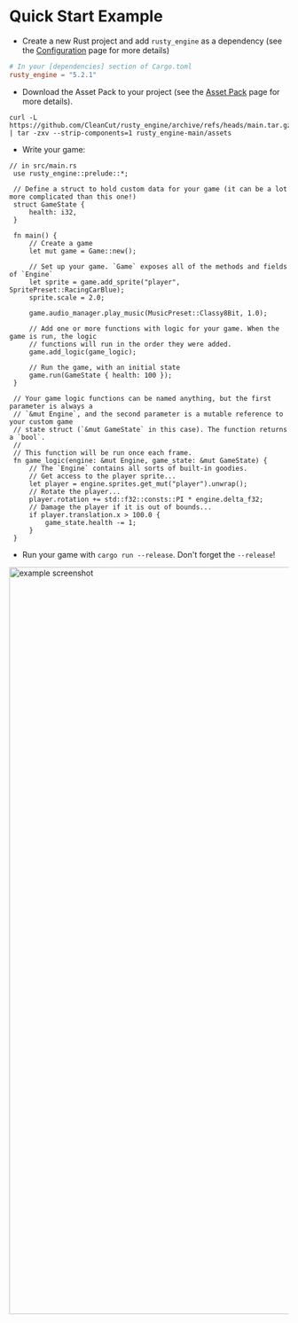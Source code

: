 # Quick Start Example

- Create a new Rust project and add `rusty_engine` as a dependency (see the [Configuration](05-config.md) page for more details)
```toml
# In your [dependencies] section of Cargo.toml
rusty_engine = "5.2.1"
```
- Download the Asset Pack to your project (see the [Asset Pack](10-assets.md) page for more details).
```shell
curl -L https://github.com/CleanCut/rusty_engine/archive/refs/heads/main.tar.gz | tar -zxv --strip-components=1 rusty_engine-main/assets
```
- Write your game:

```rust,ignore
// in src/main.rs
 use rusty_engine::prelude::*;

 // Define a struct to hold custom data for your game (it can be a lot more complicated than this one!)
 struct GameState {
     health: i32,
 }

 fn main() {
     // Create a game
     let mut game = Game::new();

     // Set up your game. `Game` exposes all of the methods and fields of `Engine`
     let sprite = game.add_sprite("player", SpritePreset::RacingCarBlue);
     sprite.scale = 2.0;

     game.audio_manager.play_music(MusicPreset::Classy8Bit, 1.0);

     // Add one or more functions with logic for your game. When the game is run, the logic
     // functions will run in the order they were added.
     game.add_logic(game_logic);

     // Run the game, with an initial state
     game.run(GameState { health: 100 });
 }

 // Your game logic functions can be named anything, but the first parameter is always a
 // `&mut Engine`, and the second parameter is a mutable reference to your custom game
 // state struct (`&mut GameState` in this case). The function returns a `bool`.
 //
 // This function will be run once each frame.
 fn game_logic(engine: &mut Engine, game_state: &mut GameState) {
     // The `Engine` contains all sorts of built-in goodies.
     // Get access to the player sprite...
     let player = engine.sprites.get_mut("player").unwrap();
     // Rotate the player...
     player.rotation += std::f32::consts::PI * engine.delta_f32;
     // Damage the player if it is out of bounds...
     if player.translation.x > 100.0 {
         game_state.health -= 1;
     }
 }
 ```

- Run your game with `cargo run --release`.  Don't forget the `--release`!

<img width="1348" alt="example screenshot" src="https://user-images.githubusercontent.com/5838512/146858022-1d91c7f4-8b21-4f85-a72a-c4b93edcabc6.png">

